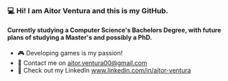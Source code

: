 ### 💻 Hi! I am Aitor Ventura and this is my GitHub. 
#### Currently studying a Computer Science's Bachelors Degree, with future plans of studying a Master's and possibly a PhD. 
- 🎮 Developing games is my passion!
- 📧 Contact me on aitor.ventura00@gmail.com
- 🧑 Check out my LinkedIn www.linkedin.com/in/aitor-ventura
<!--
**Aitor-Ventura/Aitor-Ventura** is a ✨ _special_ ✨ repository because its `README.md` (this file) appears on your GitHub profile.

Here are some ideas to get you started:

- 🔭 I’m currently working on ...
- 🌱 I’m currently learning ...
- 👯 I’m looking to collaborate on ...
- 🤔 I’m looking for help with ...
- 💬 Ask me about ...
- 📫 How to reach me: ...
- 😄 Pronouns: ...
- ⚡ Fun fact: ...
-->
